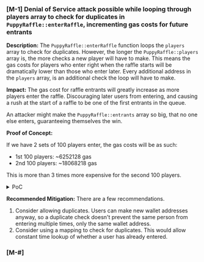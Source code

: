 ### [M-1] Denial of Service attack possible while looping through players array to check for duplicates in `PuppyRaffle::enterRaffle`, incrementing gas costs for future entrants  
  
**Description:** The `PuppyRaffle::enterRaffle` function loops the `players` array to check for duplicates. However, the longer the `PuppyRaffle::players` array is, the more checks a new player will have to make. This means the gas costs for players who enter right when the raffle starts will be dramatically lower than those who enter later. Every additional address in the `players` array, is an additional check the loop will have to make.  
  
    
**Impact:** The gas cost for raffle entrants will greatly increase as more players enter the raffle. Discouraging later users from entering, and causing a rush at the start of a raffle to be one of the first entrants in the queue.  
  
An attacker might make the `PuppyRaffle::entrants` array so big, that no one else enters, guaranteeing themselves the win.  
  
**Proof of Concept:**  
  
If we have 2 sets of 100 players enter, the gas costs will be as such:  
- 1st 100 players: ~6252128 gas  
- 2nd 100 players: ~18068218 gas  
  
This is more than 3 times more expensive for the second 100 players.  
  
<details>
<summary>PoC</summary>
Place the following test into `PuppyRaffle.t.sol`.  

```javascript
    function test_DoS() public {
        vm.txGasPrice(1);

        //let's enter 100 players
        uint256 playersNum = 100;
        address[] memory players = new address[](playersNum);
        for(uint256 i = 0; i<playersNum; i++) {
            players[i] = address(i);
        }
        // see how much gas it costs
        uint256 gasStart = gasleft();
        puppyRaffle.enterRaffle{value: entranceFee * players.length}(players);
        uint256 gasEnd = gasleft();
        uint256 gasUsedFirst = (gasStart - gasEnd) * tx.gasprice;
        console.log("Gas used by first hundred players: ", gasUsedFirst);

        //now for 2nd 100 players
        address[] memory playersTwo = new address[](playersNum);
        for(uint256 i = 0; i<playersNum; i++) {
            playersTwo[i] = address(i+playersNum);
        }
        // see how much gas it costs
        uint256 gasStartSecond = gasleft();
        puppyRaffle.enterRaffle{value: entranceFee * playersTwo.length}(playersTwo);
        uint256 gasEndSecond = gasleft();
        uint256 gasUsedSecond = (gasStartSecond - gasEndSecond) * tx.gasprice;
        console.log("Gas used by second hundred players: ", gasUsedSecond);

        assert(gasUsedFirst < gasUsedSecond);
    }
```
</details>
  
**Recommended Mitigation:** There are a few recommendations.  

1. Consider allowing duplicates. Users can make new wallet addresses anyway, so a duplicate check doesn't prevent the same person from entering multiple times, only the same wallet address.  
2. Consider using a mapping to check for duplicates. This would allow constant time lookup of whether a user has already entered.  
  
  
  
### [M-#] 